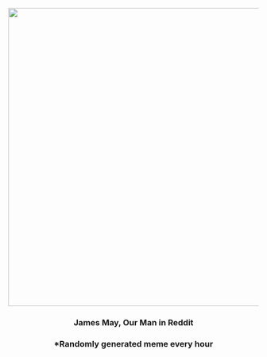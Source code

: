 <p align="center">
        <img src="https://i.redd.it/g8xtacmtxhv91.gif" width="600" height="600">
        </p>
        <h3 align="center">James May, Our Man in Reddit</h3>
        <h3 align="center">*Randomly generated meme every hour</h3>
    